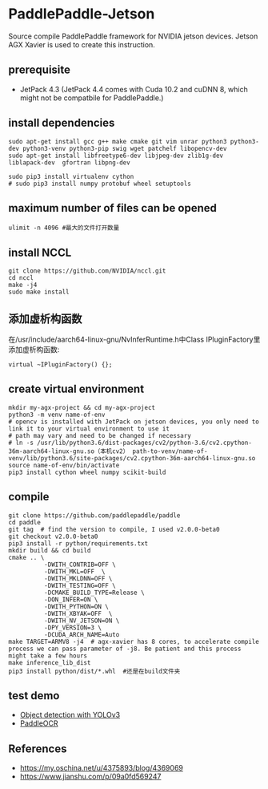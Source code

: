 # PaddlePaddle-Jetson
Source compile PaddlePaddle framework for NVIDIA jetson devices. 
Jetson AGX Xavier is used to create this instruction.

## prerequisite
- JetPack 4.3 (JetPack 4.4 comes with Cuda 10.2 and cuDNN 8, which might not be compatbile for PaddlePaddle.)


## install dependencies
```
sudo apt-get install gcc g++ make cmake git vim unrar python3 python3-dev python3-venv python3-pip swig wget patchelf libopencv-dev 
sudo apt-get install libfreetype6-dev libjpeg-dev zlib1g-dev liblapack-dev  gfortran libpng-dev  

sudo pip3 install virtualenv cython
# sudo pip3 install numpy protobuf wheel setuptools 
```

## maximum number of files can be opened
```
ulimit -n 4096 #最大的文件打开数量
```

## install NCCL
```
git clone https://github.com/NVIDIA/nccl.git
cd nccl
make -j4
sudo make install
```

## 添加虚析构函数
在/usr/include/aarch64-linux-gnu/NvInferRuntime.h中Class IPluginFactory里添加虚析构函数:
```
virtual ~IPluginFactory() {};
```

## create virtual environment
```
mkdir my-agx-project && cd my-agx-project
python3 -m venv name-of-env 
# opencv is installed with JetPack on jetson devices, you only need to link it to your virtual environment to use it
# path may vary and need to be changed if necessary
# ln -s /usr/lib/python3.6/dist-packages/cv2/python-3.6/cv2.cpython-36m-aarch64-linux-gnu.so（本机cv2） path-to-venv/name-of-venv/lib/python3.6/site-packages/cv2.cpython-36m-aarch64-linux-gnu.so 
source name-of-env/bin/activate
pip3 install cython wheel numpy scikit-build
```

## compile
```
git clone https://github.com/paddlepaddle/paddle
cd paddle
git tag  # find the version to compile, I used v2.0.0-beta0
git checkout v2.0.0-beta0
pip3 install -r python/requirements.txt
mkdir build && cd build
cmake .. \
          -DWITH_CONTRIB=OFF \
          -DWITH_MKL=OFF  \
          -DWITH_MKLDNN=OFF \
          -DWITH_TESTING=OFF \
          -DCMAKE_BUILD_TYPE=Release \
          -DON_INFER=ON \
          -DWITH_PYTHON=ON \
          -DWITH_XBYAK=OFF  \
          -DWITH_NV_JETSON=ON \
          -DPY_VERSION=3 \
          -DCUDA_ARCH_NAME=Auto
make TARGET=ARMV8 -j4  # agx-xavier has 8 cores, to accelerate compile process we can pass parameter of -j8. Be patient and this process might take a few hours
make inference_lib_dist
pip3 install python/dist/*.whl  #还是在build文件夹
```

## test demo
- [Object detection with YOLOv3](https://github.com/PaddlePaddle/Paddle-Inference-Demo/tree/master/python/yolov3)
- [PaddleOCR](https://github.com/PaddlePaddle/PaddleOCR/blob/develop/doc/doc_ch/models_list.md)

## References
- https://my.oschina.net/u/4375893/blog/4369069
- https://www.jianshu.com/p/09a0fd569247
